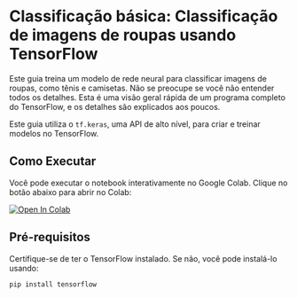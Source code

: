 # Classificação básica: Classificação de imagens de roupas usando TensorFlow

Este guia treina um modelo de rede neural para classificar imagens de roupas, como tênis e camisetas. Não se preocupe se você não entender todos os detalhes. Esta é uma visão geral rápida de um programa completo do TensorFlow, e os detalhes são explicados aos poucos.

Este guia utiliza o `tf.keras`, uma API de alto nível, para criar e treinar modelos no TensorFlow.

## Como Executar

Você pode executar o notebook interativamente no Google Colab. Clique no botão abaixo para abrir no Colab:

[![Open In Colab](https://colab.research.google.com/assets/colab-badge.svg)](https://colab.research.google.com/github/Alanmc021/classifica-o-de-modelos-de-roupa-tensorflow/blob/main/Untitled0.ipynb)

## Pré-requisitos

Certifique-se de ter o TensorFlow instalado. Se não, você pode instalá-lo usando:

```bash
pip install tensorflow

